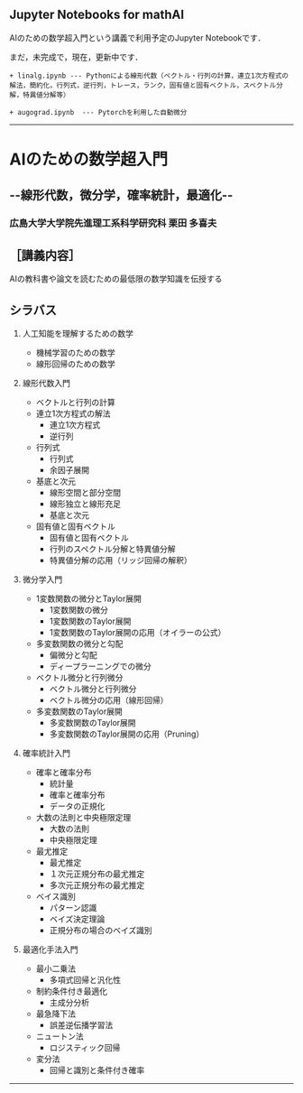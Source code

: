 ## Jupyter Notebooks for mathAI

AIのための数学超入門という講義で利用予定のJupyter Notebookです．

まだ，未完成で，現在，更新中です．


	+ linalg.ipynb --- Pythonによる線形代数（ベクトル・行列の計算，連立1次方程式の解法，簡約化，行列式，逆行列，トレース，ランク，固有値と固有ベクトル，スペクトル分解，特異値分解等）
    
    + augograd.ipynb  --- Pytorchを利用した自動微分



---
# AIのための数学超入門
## --線形代数，微分学，確率統計，最適化-- 
### 広島大学大学院先進理工系科学研究科 栗田 多喜夫

## ［講義内容］
  AIの教科書や論文を読むための最低限の数学知識を伝授する


## シラバス

1. 人工知能を理解するための数学 
   + 機械学習のための数学 
   + 線形回帰のための数学 


2. 線形代数入門 
   + ベクトルと行列の計算 
   + 連立1次方程式の解法
	 - 連立1次方程式
	 - 逆行列
   + 行列式
	 - 行列式
	 - 余因子展開
   + 基底と次元
	 - 線形空間と部分空間
	 - 線形独立と線形充足
	 - 基底と次元
   + 固有値と固有ベクトル
	 - 固有値と固有ベクトル
	 - 行列のスペクトル分解と特異値分解
	 - 特異値分解の応用（リッジ回帰の解釈）


3. 微分学入門
   + 1変数関数の微分とTaylor展開
	   - 1変数関数の微分
	   - 1変数関数のTaylor展開
	   - 1変数関数のTaylor展開の応用（オイラーの公式）
   + 多変数関数の微分と勾配
	 - 偏微分と勾配
	 - ディープラーニングでの微分
   + ベクトル微分と行列微分
	 - ベクトル微分と行列微分
	 - ベクトル微分の応用（線形回帰）
   + 多変数関数のTaylor展開
	 - 多変数関数のTaylor展開
	 - 多変数関数のTaylor展開の応用（Pruning）


4. 確率統計入門 
    + 確率と確率分布
      - 統計量
      - 確率と確率分布
      - データの正規化
    + 大数の法則と中央極限定理
      - 大数の法則
      - 中央極限定理
    + 最尤推定
      - 最尤推定
      - １次元正規分布の最尤推定
      - 多次元正規分布の最尤推定
    + ベイス識別
      - パターン認識
      - ベイズ決定理論
      - 正規分布の場合のベイズ識別


5. 最適化手法入門
    + 最小二乗法
      - 多項式回帰と汎化性
    + 制約条件付き最適化
      - 主成分分析
    + 最急降下法
      - 誤差逆伝播学習法
    + ニュートン法
      - ロジスティック回帰
    + 変分法
      - 回帰と識別と条件付き確率 
---

